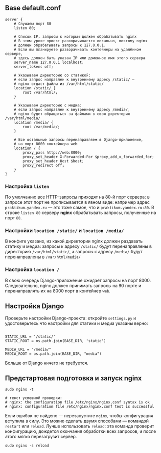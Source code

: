 ## Base default.conf
```shell
server {
    # Слушаем порт 80
    listen 80;

    # Список IP, запросы к которым должен обрабатывать nginx
    # В этом уроке проект разворачивается локально, поэтому nginx
    # должен обрабатывать запросы к 127.0.0.1.
    # Если вы планируете разворачивать контейнеры на удалённом сервере,
    # здесь должен быть указан IP или доменное имя этого сервера
    server_name 127.0.0.1 localhost;
    server_tokens off;

    # Указываем директорию со статикой:
    # если запрос направлен к внутреннему адресу /static/ — 
    # nginx отдаст файлы из /var/html/static/
    location /static/ {
        root /var/html/;
    }

    # Указываем директорию с медиа: 
    # если запрос направлен к внутреннему адресу /media/,
    # nginx будет обращаться за файлами в свою директорию /var/html/media/
    location /media/ {
        root /var/media/;
    }

    # Все остальные запросы перенаправляем в Django-приложение,
    # на порт 8000 контейнера web
    location / {
        proxy_pass http://web:8000;
        proxy_set_header X-Forwarded-For $proxy_add_x_forwarded_for;
        proxy_set_header Host $host;
        proxy_redirect off;
    }
}
```

### Настройка `listen`
По умолчанию все HTTP-запросы приходят на 80-й порт сервера; в запросе этот порт не прописывается в явном виде: например адрес `praktikum.yandex.ru` — это тоже самое, что и `praktikum.yandex.ru:80`. В строке `listen 80` серверу **nginx** обрабатывать запросы, полученные на порт `80`.

### Настройки `location /static/` и `location /media/`
В конфиге указано, из какой директории nginx должен раздавать статику и медиа: запросы к адресу `/static/` будут перенаправлены в директорию `/var/html/static/`, а запросы к адресу `/media/` будут перенаправлены в `/var/html/media/`

### Настройка `location /`
В свою очередь Django-приложение ожидает запросы на порт 8000. Следовательно, nginx должен принимать запросы на 80 порте и перенаправлять их на 8000 порт в контейнер `web`.

## Настройка Django
Проверьте настройки Django-проекта: откройте `settings.py` и удостоверьтесь что настройки для статики и медиа указаны верно:
```shell

STATIC_URL = '/static/'
STATIC_ROOT = os.path.join(BASE_DIR, 'static')

MEDIA_URL = "/media/"
MEDIA_ROOT = os.path.join(BASE_DIR, "media")
```
Больше от Django ничего не требуется.

## Предстартовая подготовка и запуск nginx
```shell
sudo nginx -t

# текст успешной проверки:
# nginx: the configuration file /etc/nginx/nginx.conf syntax is ok
# nginx: configuration file /etc/nginx/nginx.conf test is successful
```
Если ошибок не найдено — перезапустите `nginx`, чтобы конфигурация вступила в силу. Это можно сделать двумя способами — командой `restart` или `reload`. Лучше использовать `reload`: эта команда проверит конфигурацию, дождется окончания обработки всех запросов, и после этого мягко перезагрузит сервер.
```shell
sudo nginx -s reload 
```
